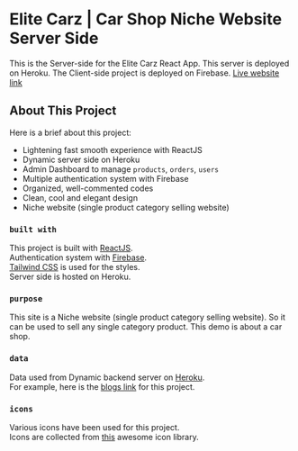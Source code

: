 # Elite Carz | Car Shop Niche Website Server Side

This is the Server-side for the Elite Carz React App. This server is deployed on Heroku.
The Client-side project is deployed on Firebase. [Live website link](https://elite-carz.web.app/)

## About This Project

Here is a brief about this project: 
- Lightening fast smooth experience with ReactJS
- Dynamic server side on Heroku
- Admin Dashboard to manage `products`, `orders`, `users`
- Multiple authentication system with Firebase
- Organized, well-commented codes
- Clean, cool and elegant design
- Niche website (single product category selling website)

### `built with`

This project is built with [ReactJS](https://reactjs.org/).\
Authentication system with [Firebase](https://firebase.google.com/).\
[Tailwind CSS](https://tailwindcss.com/) is used for the styles.\
Server side is hosted on Heroku.

### `purpose`

This site is a Niche website (single product category selling website). So it can be used to sell any single category product. This demo is about a car shop.

### `data`

Data used from Dynamic backend server on [Heroku](#).\
For example, here is the [blogs link](#) for this project.

### `icons`

Various icons have been used for this project.\
Icons are collected from [this](https://react-icons.github.io/react-icons/) awesome icon library.
